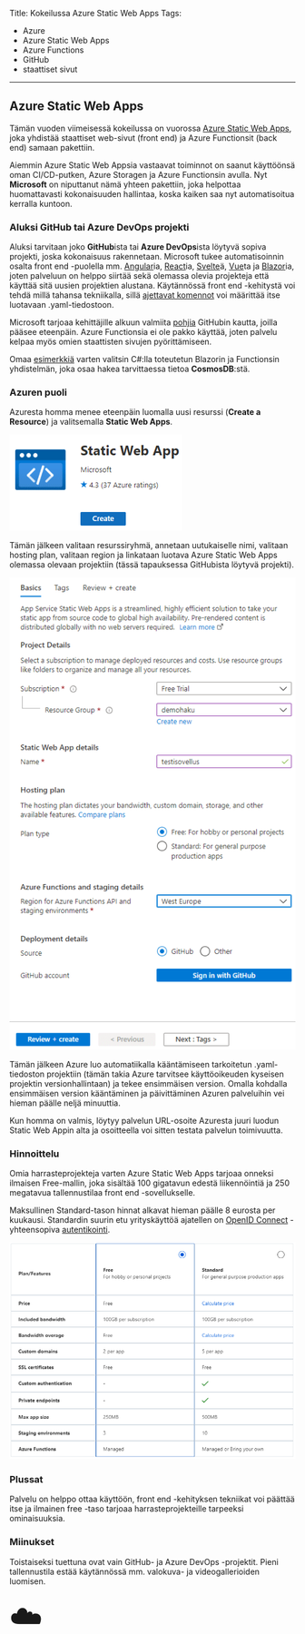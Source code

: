 Title: Kokeilussa Azure Static Web Apps
Tags: 
  - Azure
  - Azure Static Web Apps
  - Azure Functions
  - GitHub
  - staattiset sivut
---

## Azure Static Web Apps

Tämän vuoden viimeisessä kokeilussa on vuorossa [Azure Static Web Apps](https://docs.microsoft.com/en-us/azure/static-web-apps/overview), joka yhdistää staattiset web-sivut (front end) ja Azure Functionsit (back end) samaan pakettiin.

Aiemmin Azure Static Web Appsia vastaavat toiminnot on saanut käyttöönsä oman CI/CD-putken, Azure Storagen ja Azure Functionsin avulla. Nyt **Microsoft** on niputtanut nämä yhteen pakettiin, joka helpottaa huomattavasti kokonaisuuden hallintaa, koska kaiken saa nyt automatisoitua kerralla kuntoon.

### Aluksi GitHub tai Azure DevOps projekti

Aluksi tarvitaan joko **GitHub**ista tai **Azure DevOps**ista löytyvä sopiva projekti, joska kokonaisuus rakennetaan. Microsoft tukee automatisoinnin osalta front end -puolella mm. [Angular](https://angular.io/)ia, [React](https://reactjs.org/)ia, [Svelte](https://svelte.dev/)ä, [Vue](https://vuejs.org/)ta ja [Blazor](https://dotnet.microsoft.com/en-us/apps/aspnet/web-apps/blazor)ia, joten palveluun on helppo siirtää sekä olemassa olevia projekteja että käyttää sitä uusien projektien alustana. Käytännössä front end -kehitystä voi tehdä millä tahansa tekniikalla, sillä [ajettavat komennot](https://docs.microsoft.com/en-us/azure/static-web-apps/build-configuration?tabs=github-actions#build-and-deploy) voi määrittää itse luotavaan .yaml-tiedostoon.

Microsoft tarjoaa kehittäjille alkuun valmiita [pohjia](https://github.com/staticwebdev/) GitHubin kautta, joilla pääsee eteenpäin. Azure Functionsia ei ole pakko käyttää, joten palvelu kelpaa myös omien staattisten sivujen pyörittämiseen.

Omaa [esimerkkiä](https://github.com/mcraiha/azurestaticwebappblazordemo) varten valitsin C#:lla toteutetun Blazorin ja Functionsin yhdistelmän, joka osaa hakea tarvittaessa tietoa **CosmosDB**:stä.

### Azuren puoli

Azuresta homma menee eteenpäin luomalla uusi resurssi (**Create a Resource**) ja valitsemalla **Static Web Apps**.

![Azure Static Web Apps Create](../images/azure_static_web_app_01.png)  

Tämän jälkeen valitaan resurssiryhmä, annetaan uutukaiselle nimi, valitaan hosting plan, valitaan region ja linkataan luotava Azure Static Web Apps olemassa olevaan projektiin (tässä tapauksessa GitHubista löytyvä projekti).

![Azure Static Web Apps Create 2](../images/azure_static_web_app_03.png)  

Tämän jälkeen Azure luo automatiikalla kääntämiseen tarkoitetun .yaml-tiedoston projektiin (tämän takia Azure tarvitsee käyttöoikeuden kyseisen projektin versionhallintaan) ja tekee ensimmäisen version. Omalla kohdalla ensimmäisen version kääntäminen ja päivittäminen Azuren palveluihin vei hieman päälle neljä minuuttia.

Kun homma on valmis, löytyy palvelun URL-osoite Azuresta juuri luodun Static Web Appin alta ja osoitteella voi sitten testata palvelun toimivuutta.

### Hinnoittelu

Omia harrasteprojekteja varten Azure Static Web Apps tarjoaa onneksi ilmaisen Free-mallin, joka sisältää 100 gigatavun edestä liikennöintiä ja 250 megatavua tallennustilaa front end -sovellukselle.

Maksullinen Standard-tason hinnat alkavat hieman päälle 8 eurosta per kuukausi. Standardin suurin etu yrityskäyttöä ajatellen on [OpenID Connect](https://en.wikipedia.org/wiki/OpenID) -yhteensopiva [autentikointi](https://docs.microsoft.com/en-us/azure/static-web-apps/authentication-custom?tabs=aad).

![Azure Static Web Apps hinnoittelu](../images/azure_static_web_app_02.png)  

### Plussat

Palvelu on helppo ottaa käyttöön, front end -kehityksen tekniikat voi päättää itse ja ilmainen free -taso tarjoaa harrasteprojekteille tarpeeksi ominaisuuksia.

### Miinukset

Toistaiseksi tuettuna ovat vain GitHub- ja Azure DevOps -projektit. Pieni tallennustila estää käytännössä mm. valokuva- ja videogallerioiden luomisen. 

<span style="font-size:4em;">☁️</span>